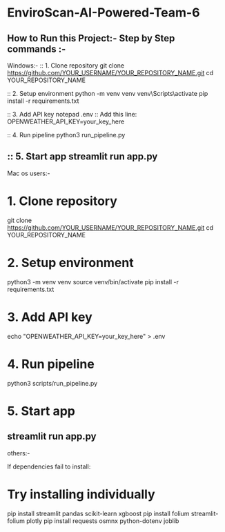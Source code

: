 # EnviroScan-AI-Powered-Team-6


How to Run this Project:- 
Step by Step commands :-
---------------------------------
Windows:-
:: 1. Clone repository
git clone https://github.com/YOUR_USERNAME/YOUR_REPOSITORY_NAME.git
cd YOUR_REPOSITORY_NAME

:: 2. Setup environment
python -m venv venv
venv\Scripts\activate
pip install -r requirements.txt

:: 3. Add API key
notepad .env
:: Add this line: OPENWEATHER_API_KEY=your_key_here

:: 4. Run pipeline
python3 run_pipeline.py

:: 5. Start app
streamlit run app.py
-------------------------------------------------------------------------
 Mac os users:-
# 1. Clone repository
git clone https://github.com/YOUR_USERNAME/YOUR_REPOSITORY_NAME.git
cd YOUR_REPOSITORY_NAME

# 2. Setup environment
python3 -m venv venv
source venv/bin/activate
pip install -r requirements.txt

# 3. Add API key
echo "OPENWEATHER_API_KEY=your_key_here" > .env

# 4. Run pipeline
python3 scripts/run_pipeline.py

# 5. Start app
streamlit run app.py
-----------------------------------------------------------------------------
others:-
    
If dependencies fail to install:
# Try installing individually
pip install streamlit pandas scikit-learn xgboost
pip install folium streamlit-folium plotly
pip install requests osmnx python-dotenv joblib

